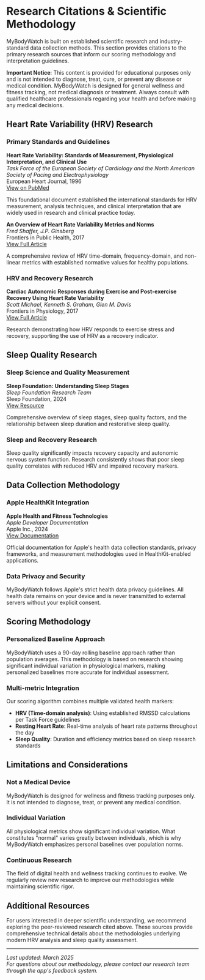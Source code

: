 # Research Citations & Scientific Methodology

MyBodyWatch is built on established scientific research and industry-standard data collection methods. This section provides citations to the primary research sources that inform our scoring methodology and interpretation guidelines.

**Important Notice**: This content is provided for educational purposes only and is not intended to diagnose, treat, cure, or prevent any disease or medical condition. MyBodyWatch is designed for general wellness and fitness tracking, not medical diagnosis or treatment. Always consult with qualified healthcare professionals regarding your health and before making any medical decisions.

## Heart Rate Variability (HRV) Research

### Primary Standards and Guidelines

**Heart Rate Variability: Standards of Measurement, Physiological Interpretation, and Clinical Use**  
*Task Force of the European Society of Cardiology and the North American Society of Pacing and Electrophysiology*  
European Heart Journal, 1996  
[View on PubMed](https://pubmed.ncbi.nlm.nih.gov/8737210/)

This foundational document established the international standards for HRV measurement, analysis techniques, and clinical interpretation that are widely used in research and clinical practice today.

**An Overview of Heart Rate Variability Metrics and Norms**  
*Fred Shaffer, J.P. Ginsberg*  
Frontiers in Public Health, 2017  
[View Full Article](https://www.frontiersin.org/articles/10.3389/fpubh.2017.00258/full)

A comprehensive review of HRV time-domain, frequency-domain, and non-linear metrics with established normative values for healthy populations.

### HRV and Recovery Research

**Cardiac Autonomic Responses during Exercise and Post-exercise Recovery Using Heart Rate Variability**  
*Scott Michael, Kenneth S. Graham, Glen M. Davis*  
Frontiers in Physiology, 2017  
[View Full Article](https://www.frontiersin.org/articles/10.3389/fphys.2017.00301/full)

Research demonstrating how HRV responds to exercise stress and recovery, supporting the use of HRV as a recovery indicator.

## Sleep Quality Research

### Sleep Science and Quality Measurement

**Sleep Foundation: Understanding Sleep Stages**  
*Sleep Foundation Research Team*  
Sleep Foundation, 2024  
[View Resource](https://www.sleepfoundation.org/how-sleep-works/stages-of-sleep)

Comprehensive overview of sleep stages, sleep quality factors, and the relationship between sleep duration and restorative sleep quality.

### Sleep and Recovery Research

Sleep quality significantly impacts recovery capacity and autonomic nervous system function. Research consistently shows that poor sleep quality correlates with reduced HRV and impaired recovery markers.

## Data Collection Methodology

### Apple HealthKit Integration

**Apple Health and Fitness Technologies**  
*Apple Developer Documentation*  
Apple Inc., 2024  
[View Documentation](https://developer.apple.com/health-fitness/)

Official documentation for Apple's health data collection standards, privacy frameworks, and measurement methodologies used in HealthKit-enabled applications.

### Data Privacy and Security

MyBodyWatch follows Apple's strict health data privacy guidelines. All health data remains on your device and is never transmitted to external servers without your explicit consent.

## Scoring Methodology

### Personalized Baseline Approach

MyBodyWatch uses a 90-day rolling baseline approach rather than population averages. This methodology is based on research showing significant individual variation in physiological markers, making personalized baselines more accurate for individual assessment.

### Multi-metric Integration

Our scoring algorithm combines multiple validated health markers:

- **HRV (Time-domain analysis)**: Using established RMSSD calculations per Task Force guidelines
- **Resting Heart Rate**: Real-time analysis of heart rate patterns throughout the day
- **Sleep Quality**: Duration and efficiency metrics based on sleep research standards

## Limitations and Considerations

### Not a Medical Device

MyBodyWatch is designed for wellness and fitness tracking purposes only. It is not intended to diagnose, treat, or prevent any medical condition.

### Individual Variation

All physiological metrics show significant individual variation. What constitutes "normal" varies greatly between individuals, which is why MyBodyWatch emphasizes personal baselines over population norms.

### Continuous Research

The field of digital health and wellness tracking continues to evolve. We regularly review new research to improve our methodologies while maintaining scientific rigor.

## Additional Resources

For users interested in deeper scientific understanding, we recommend exploring the peer-reviewed research cited above. These sources provide comprehensive technical details about the methodologies underlying modern HRV analysis and sleep quality assessment.

---

*Last updated: March 2025*  
*For questions about our methodology, please contact our research team through the app's feedback system.*